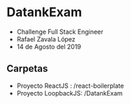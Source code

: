 # DatankExam

 - Challenge Full Stack Engineer
 - Rafael Zavala López
 - 14 de Agosto del
   2019

## Carpetas

 - Proyecto ReactJS : /react-boilerplate
 - Proyecto LoopbackJS: /DatankExam
